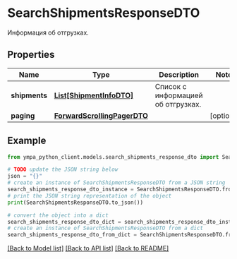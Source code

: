# SearchShipmentsResponseDTO

Информация об отгрузках.

## Properties

Name | Type | Description | Notes
------------ | ------------- | ------------- | -------------
**shipments** | [**List[ShipmentInfoDTO]**](ShipmentInfoDTO.md) | Список с информацией об отгрузках. | 
**paging** | [**ForwardScrollingPagerDTO**](ForwardScrollingPagerDTO.md) |  | [optional] 

## Example

```python
from ympa_python_client.models.search_shipments_response_dto import SearchShipmentsResponseDTO

# TODO update the JSON string below
json = "{}"
# create an instance of SearchShipmentsResponseDTO from a JSON string
search_shipments_response_dto_instance = SearchShipmentsResponseDTO.from_json(json)
# print the JSON string representation of the object
print(SearchShipmentsResponseDTO.to_json())

# convert the object into a dict
search_shipments_response_dto_dict = search_shipments_response_dto_instance.to_dict()
# create an instance of SearchShipmentsResponseDTO from a dict
search_shipments_response_dto_from_dict = SearchShipmentsResponseDTO.from_dict(search_shipments_response_dto_dict)
```
[[Back to Model list]](../README.md#documentation-for-models) [[Back to API list]](../README.md#documentation-for-api-endpoints) [[Back to README]](../README.md)


